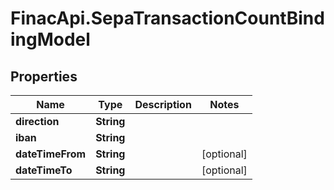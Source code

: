 # FinacApi.SepaTransactionCountBindingModel

## Properties
Name | Type | Description | Notes
------------ | ------------- | ------------- | -------------
**direction** | **String** |  | 
**iban** | **String** |  | 
**dateTimeFrom** | **String** |  | [optional] 
**dateTimeTo** | **String** |  | [optional] 
